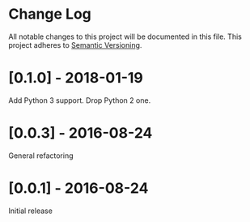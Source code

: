 # Change Log
All notable changes to this project will be documented in this file.
This project adheres to [Semantic Versioning](http://semver.org/).

# [0.1.0] - 2018-01-19
Add Python 3 support. Drop Python 2 one.

# [0.0.3] - 2016-08-24
General refactoring

# [0.0.1] - 2016-08-24
Initial release
